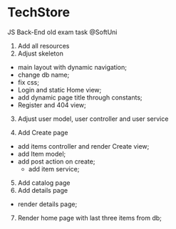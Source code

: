 # TechStore
JS Back-End old exam task @SoftUni

1. Add all resources
2. Adjust skeleton
  - main layout with dynamic navigation; 
  - change db name;
  - fix css;
  - Login and static Home view;
  - add dynamic page title through constants;
  - Register and 404 view;
3. Adjust user model, user controller and user service

4. Add Create page
  - add items controller and render Create view; 
  - add Item model;
  - add post action on create;
    - add item service;
5. Add catalog page
6. Add details page 
  - render details page; 

7. Render home page with last three items from db;
